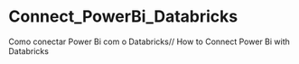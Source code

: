 # Connect_PowerBi_Databricks
Como conectar Power Bi com o Databricks// How to Connect Power Bi with Databricks

